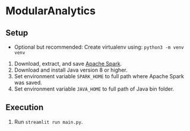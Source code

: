 # ModularAnalytics

## Setup
* Optional but recommended: Create virtualenv using: `python3 -m venv venv`
1. Download, extract, and save [Apache Spark](https://www.apache.org/dyn/closer.lua/spark/spark-3.1.2/spark-3.1.2-bin-hadoop3.2.tgz).
2. Download and install Java version 8 or higher.
3. Set environment variable `SPARK_HOME` to full path where Apache Spark was saved.
4. Set environment variable `JAVA_HOME` to full path of Java bin folder.

## Execution
1. Run `streamlit run main.py`.









